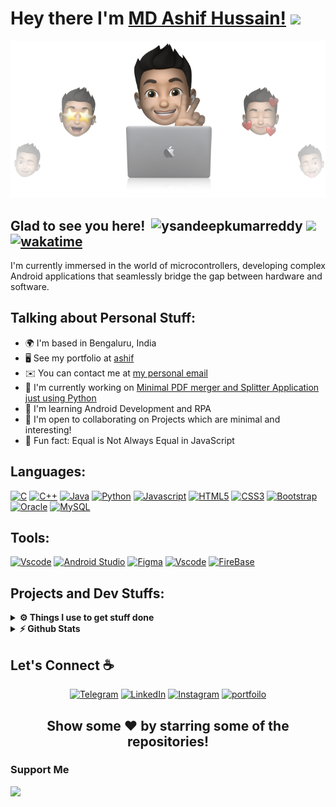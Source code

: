 # Hey there I'm [MD Ashif Hussain!](https://www.ysandeep.dev) <a href="https://www.ysandeep.dev/" target="_blank"><img src="https://media4.giphy.com/media/Z96Ax1zh5aSsHczGve/giphy.gif" width="78"> </a>

<p align="center">
  <img src="https://github.com/ysandeepkumarreddy/ysandeepkumarreddy/blob/main/cover-sandeep.png" />
</p>

## Glad to see you here! &nbsp;<img src="https://komarev.com/ghpvc/?username=ysandeepkumarreddy&label=Profile%20views&color=0e75b6&style=flat" alt="ysandeepkumarreddy" /> ![](https://img.shields.io/github/followers/thekingslayer11?label=Follow&style=social) [![wakatime](https://wakatime.com/badge/user/89685b5b-ee36-49ba-a0ad-043b0a574e55.svg)](https://wakatime.com/@89685b5b-ee36-49ba-a0ad-043b0a574e55) 

I'm currently immersed in the world of microcontrollers, developing complex Android applications that seamlessly bridge the gap between hardware and software.

 
## Talking about Personal Stuff: 

* 🌍  I'm based in Bengaluru, India
* 🖥️  See my portfolio at [ashif](https://ysandeep.dev/)
* ✉️  You can contact me at [my personal email](mailto:ashifhussain609@gmail.com)
* 🚀  I'm currently working on [Minimal PDF merger and Splitter Application just using Python](http://github.com/ysandeepkumarreddy/pdf-desktop-application/releases)
* 🧠  I'm learning Android Development and RPA
* 🤝  I'm open to collaborating on Projects which are minimal and interesting!
*  🎯 Fun fact: Equal is Not Always Equal in JavaScript


## Languages:
<p align="left">
<a href="https://docs.microsoft.com/en-us/cpp/?view=msvc-170" target="_blank" rel="noreferrer"><img src="https://raw.githubusercontent.com/danielcranney/readme-generator/main/public/icons/skills/c-colored.svg" width="36" height="36" alt="C" /></a>
<a href="https://docs.microsoft.com/en-us/cpp/?view=msvc-170" target="_blank" rel="noreferrer"><img src="https://raw.githubusercontent.com/danielcranney/readme-generator/main/public/icons/skills/cplusplus-colored.svg" width="36" height="36" alt="C++" /></a>
<a href="https://www.oracle.com/java/" target="_blank" rel="noreferrer"><img src="https://raw.githubusercontent.com/danielcranney/readme-generator/main/public/icons/skills/java-colored.svg" width="36" height="36" alt="Java" /></a>
<a href="https://www.python.org/" target="_blank" rel="noreferrer"><img src="https://raw.githubusercontent.com/danielcranney/readme-generator/main/public/icons/skills/python-colored.svg" width="36" height="36" alt="Python" /></a>
<a href="https://developer.mozilla.org/en-US/docs/Web/JavaScript" target="_blank" rel="noreferrer"><img src="https://raw.githubusercontent.com/danielcranney/readme-generator/main/public/icons/skills/javascript-colored.svg" width="36" height="36" alt="Javascript" /></a>
<a href="https://developer.mozilla.org/en-US/docs/Glossary/HTML5" target="_blank" rel="noreferrer"><img src="https://raw.githubusercontent.com/danielcranney/readme-generator/main/public/icons/skills/html5-colored.svg" width="36" height="36" alt="HTML5" /></a>
<a href="https://www.w3.org/TR/CSS/#css" target="_blank" rel="noreferrer"><img src="https://raw.githubusercontent.com/danielcranney/readme-generator/main/public/icons/skills/css3-colored.svg" width="36" height="36" alt="CSS3" /></a>
<a href="https://getbootstrap.com/" target="_blank" rel="noreferrer"><img src="https://raw.githubusercontent.com/danielcranney/readme-generator/main/public/icons/skills/bootstrap-colored.svg" width="36" height="36" alt="Bootstrap" /></a>
<a href="https://www.oracle.com/uk/index.html" target="_blank" rel="noreferrer"><img src="https://raw.githubusercontent.com/danielcranney/readme-generator/main/public/icons/skills/oracle-colored.svg" width="36" height="36" alt="Oracle" /></a>
<a href="https://www.mysql.com/" target="_blank" rel="noreferrer"><img src="https://raw.githubusercontent.com/danielcranney/readme-generator/main/public/icons/skills/mysql-colored.svg" width="36" height="36" alt="MySQL" /></a>
</p>

## Tools: 
<p align="left">
<a href="https://visualstudio.microsoft.com/" target="_blank" rel="noreferrer"><img src="https://upload.wikimedia.org/wikipedia/commons/9/9a/Visual_Studio_Code_1.35_icon.svg" width="36" height="36" alt="Vscode" /></a>
<a href="https://developer.android.com/studio" target="_blank" rel="noreferrer"><img src="https://cdn.jsdelivr.net/gh/devicons/devicon/icons/androidstudio/androidstudio-original.svg" width="36" height="36" alt="Android Studio" /></a>
<a href="https://www.figma.com/" target="_blank" rel="noreferrer"><img src="https://raw.githubusercontent.com/danielcranney/readme-generator/main/public/icons/skills/figma-colored.svg" width="36" height="36" alt="Figma" /></a>
<a href="https://git-scm.com/" target="_blank" rel="noreferrer"><img src="https://cdn.jsdelivr.net/gh/devicons/devicon/icons/git/git-original.svg" width="36" height="36" alt="Vscode" /></a>
<a href="https://firebase.google.com/" target="_blank" rel="noreferrer"><img src="https://cdn.jsdelivr.net/gh/devicons/devicon/icons/firebase/firebase-plain-wordmark.svg" width="36" height="36" alt="FireBase" /></a>
</p>

## Projects and Dev Stuffs:

 <details>	
  <br />
  <summary><b>⚙️ Things I use to get stuff done</b></summary>
  	<ul>
  	    <li><b>OS: </b>Windows 11 <img height="20" src="https://i.pcmag.com/imagery/reviews/06RfdFpPwulpOiNTTPsjnFr-13..v1689175331.png"/> </li>
	    <li><b>Laptop: </b>HP Pavilion <img height="20" src="https://www.nehruplacedealers.com/wp-content/uploads/2022/12/256711_5_jagzvd.png"/></li>
	    <li><b>Specs:</b> AMD Ryzen 5 <img height="20" src="https://www.apple.com/newsroom/images/product/mac/standard/Apple_new-M1-chip_11102020.jpg.news_app_ed.jpg"/> </li>
  	    <li><b>Browser: </b> Google Chrome <img height="20" src="https://cdn.jsdelivr.net/gh/devicons/devicon/icons/chrome/chrome-original.svg"/></li>
	    <li><b>Code Editor:</b> VSCode <img height="20" src="https://cdn.jsdelivr.net/gh/devicons/devicon/icons/vscode/vscode-original.svg"/></li>
	    <br/>
	</ul>	
</details>

 <details>
  <summary><b>⚡ Github Stats</b></summary>
	<ul>
		
 <img height="180em" src="https://awesome-github-stats.azurewebsites.net/user-stats/ysandeepkumarreddy?cardType=level-alternate&theme=gotham&Title=B1DD08&Border=97BCDD&Ring=0E29DD" />
		
<img height="180em" src="https://github-readme-stats.vercel.app/api/top-langs/?username=ysandeepkumarreddy&exclude_repo=KNN-Image-Classification&show_icons=true&theme=gotham&layout=compact&langs_count=8&border_color=#D25E5D"/>  
					
<img height="180em" src="https://github-readme-streak-stats.herokuapp.com/?user=ysandeepkumarreddy&theme=gotham"/>
		
<img height="180em" src="https://github-profile-summary-cards.vercel.app/api/cards/profile-details?username=ysandeepkumarreddy&theme=github_dark"/>
		
</ul>
	
</details> 


## Let's Connect :coffee:
<p align="center">
	<a href="https://t.me/ashif_hussain" target="_blank"><img src="https://img.icons8.com/bubbles/60/000000/telegram-app.png" alt="Telegram"/></a>
	<a href="https://www.linkedin.com/in/md-ashif-hussain/" target="_blank"><img src="https://img.icons8.com/bubbles/60/000000/linkedin.png" alt="LinkedIn"/></a>
	<a href="https://www.instagram.com/loosemamma/" target="_blank"><img src="https://img.icons8.com/bubbles/60/000000/instagram.png" alt="Instagram"/></a>
	<a href="https://www.ysandeepkumarreddy.me/" target="_blank"><img src="https://img.icons8.com/bubbles/60/000000/chrome.png" alt="portfoilo"/></a>
	
</p>
<h2 align="center">Show some ❤️ by starring some of the repositories!</h2>

### Support Me

<a href="https://www.buymeacoffee.com/ashifh"><img src="https://cdn.buymeacoffee.com/buttons/v2/default-yellow.png" width="200" /></a>
